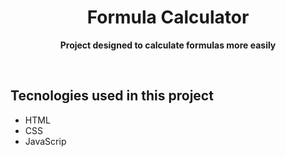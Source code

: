  <h1 align="center"> Formula Calculator </h1>
 <p align="center"> <strong>Project designed to calculate formulas more easily</strong> </p>
 <br>
<h2>Tecnologies used in this project </h2>
<ul>
 <li>HTML</li>
 <li>CSS</li>
 <li>JavaScrip</li>
<ul>
